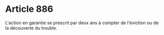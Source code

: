 # Article 886

L'action en garantie se prescrit par deux ans à compter de l'éviction ou de la découverte du trouble.